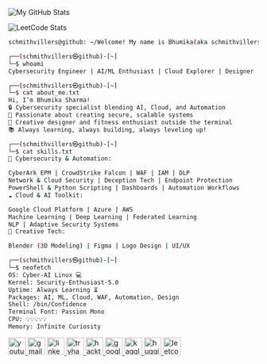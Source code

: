 ![My GitHub Stats](https://github-readme-stats.vercel.app/api?username=schmithvillers&show_icons=true&theme=radical)

![LeetCode Stats](https://leetcode-stats-six.vercel.app/api?username=schmithvillers&theme=radical)


```bash
schmithvillers@github: ~/Welcome! My name is Bhumika(aka schmithvillers)
```

```bash
┌──(schmithvillers㉿github)-[~]
└─$ whoami
Cybersecurity Engineer | AI/ML Enthusiast | Cloud Explorer | Designer | Fitness Lover

┌──(schmithvillers㉿github)-[~]
└─$ cat about_me.txt
Hi, I’m Bhumika Sharma!
🔒 Cybersecurity specialist blending AI, Cloud, and Automation
🚀 Passionate about creating secure, scalable systems
🎨 Creative designer and fitness enthusiast outside the terminal
📚 Always learning, always building, always leveling up!

┌──(schmithvillers㉿github)-[~]
└─$ cat skills.txt
🔐 Cybersecurity & Automation:

CyberArk EPM | CrowdStrike Falcon | WAF | IAM | DLP
Network & Cloud Security | Deception Tech | Endpoint Protection
PowerShell & Python Scripting | Dashboards | Automation Workflows
☁️ Cloud & AI Toolkit:

Google Cloud Platform | Azure | AWS
Machine Learning | Deep Learning | Federated Learning
NLP | Adaptive Security Systems
🎨 Creative Tech:

Blender (3D Modeling) | Figma | Logo Design | UI/UX

┌──(schmithvillers㉿github)-[~]
└─$ neofetch
OS: Cyber-AI Linux 💻
Kernel: Security-Enthusiast-5.0
Uptime: Always Learning ⏳
Packages: AI, ML, Cloud, WAF, Automation, Design
Shell: /bin/Confidence
Terminal Font: Passion Mono
CPU: 💡💡💡💡💡
Memory: Infinite Curiosity

```
<div align="left">
  <!-- YouTube -->
  <a href="https://www.youtube.com/@schmithvillers2460" target="_blank">
    <img src="https://img.shields.io/static/v1?message=YouTube&logo=youtube&label=&color=000000&logoColor=white&labelColor=&style=for-the-badge" height="35" alt="youtube logo"  />
  </a>

  <!-- Gmail -->
  <img src="https://img.shields.io/static/v1?message=bhumikas0405@gmail.com&logo=gmail&label=&color=000000&logoColor=white&labelColor=&style=for-the-badge" height="35" alt="gmail logo"  />

  <!-- LinkedIn -->
  <a href="https://www.linkedin.com/in/bhumikasharma542/" target="_blank">
    <img src="https://img.shields.io/static/v1?message=LinkedIn&logo=linkedin&label=&color=000000&logoColor=white&labelColor=&style=for-the-badge" height="35" alt="linkedin logo"  />
  </a>

  <!-- TryHackMe -->
  <a href="https://tryhackme.com/p/sharbhu" target="_blank">
    <img src="https://img.shields.io/static/v1?message=TryHackMe&logo=tryhackme&label=&color=000000&logoColor=white&labelColor=&style=for-the-badge" height="35" alt="tryhackme logo"  />
  </a>

  <!-- HackTheBox -->
  <a href="https://app.hackthebox.com/profile/652830" target="_blank">
    <img src="https://img.shields.io/static/v1?message=HackTheBox&logo=hackthebox&label=&color=000000&logoColor=white&labelColor=&style=for-the-badge" height="35" alt="hackthebox logo"  />
  </a>

  <!-- Google Cloud -->
  <a href="https://www.cloudskillsboost.google/public_profiles/872a1138-8b66-4dda-954a-b96f12721b28" target="_blank">
    <img src="https://img.shields.io/static/v1?message=GoogleCloud&logo=googlecloud&label=&color=000000&logoColor=white&labelColor=&style=for-the-badge" height="35" alt="google cloud logo"  />
  </a>

  <!-- Kaggle -->
  <a href="https://www.kaggle.com/schmithvillers" target="_blank">
    <img src="https://img.shields.io/static/v1?message=Kaggle&logo=kaggle&label=&color=000000&logoColor=white&labelColor=&style=for-the-badge" height="35" alt="kaggle logo"  />
  </a>

  <!-- HuggingFace -->
  <a href="https://huggingface.co/schmithvillers" target="_blank">
    <img src="https://img.shields.io/static/v1?message=HuggingFace&logo=huggingface&label=&color=000000&logoColor=white&labelColor=&style=for-the-badge" height="35" alt="huggingface logo"  />
  </a>

  <!-- LeetCode -->
  <a href="https://leetcode.com/u/sharbhu/" target="_blank">
    <img src="https://img.shields.io/static/v1?message=LeetCode&logo=leetcode&label=&color=000000&logoColor=white&labelColor=&style=for-the-badge" height="35" alt="leetcode logo"  />
  </a>

</div>
